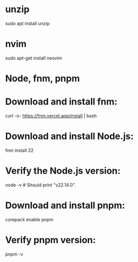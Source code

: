 


# unzip
sudo apt install unzip

# nvim
sudo apt-get install neovim

# Node, fnm, pnpm
# Download and install fnm:
curl -o- https://fnm.vercel.app/install | bash

# Download and install Node.js:
fnm install 22

# Verify the Node.js version:
node -v # Should print "v22.14.0".

# Download and install pnpm:
corepack enable pnpm

# Verify pnpm version:
pnpm -v

